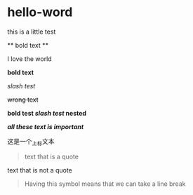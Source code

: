 # hello-word  

this is a little test  

 ** bold text **  
 
I love the world  

**bold text**  

_slash test_  

~~wrong text~~

**bold test _slash test_ nested**  

***all these text is important***  

这是一个<sub>上标</sub>文本  

>text that is a quote
>
text that is not a quote  

>Having this symbol means that we can take a line break  
